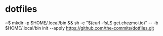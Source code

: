 # dotfiles
~$ mkdir -p $HOME/.local/bin && sh -c "$(curl -fsLS get.chezmoi.io)" -- -b $HOME/.local/bin init --apply https://github.com/the-commits/dotfiles.git
